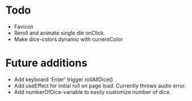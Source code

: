 # Todo

- Favicon
- Reroll and animate single die onClick.
- Make dice-colors dynamic with currentColor

# Future additions

- Add keyboard 'Enter' trigger rollAllDice()
- Add useEffect for initial roll on page load. Currently throws audio error.
- Add numberOfDice-variable to easily customize number of dice.
